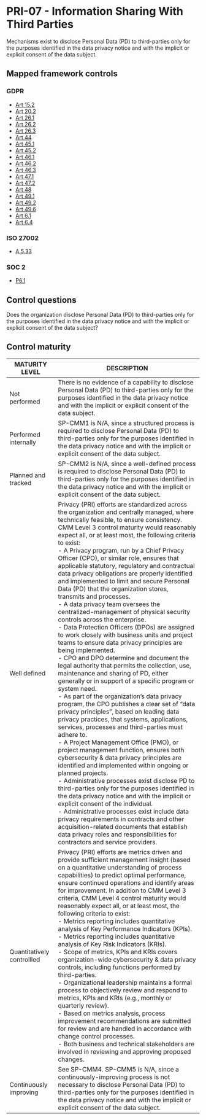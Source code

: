 # PRI-07 - Information Sharing With Third Parties
Mechanisms exist to disclose Personal Data (PD) to third-parties only for the purposes identified in the data privacy notice and with the implicit or explicit consent of the data subject. 
## Mapped framework controls
### GDPR
- [Art 15.2](../gdpr/art15.md#Article-152)
- [Art 20.2](../gdpr/art20.md#Article-202)
- [Art 26.1](../gdpr/art26.md#Article-261)
- [Art 26.2](../gdpr/art26.md#Article-262)
- [Art 26.3](../gdpr/art26.md#Article-263)
- [Art 44](../gdpr/art44.md)
- [Art 45.1](../gdpr/art45.md#Article-451)
- [Art 45.2](../gdpr/art45.md#Article-452)
- [Art 46.1](../gdpr/art46.md#Article-461)
- [Art 46.2](../gdpr/art46.md#Article-462)
- [Art 46.3](../gdpr/art46.md#Article-463)
- [Art 47.1](../gdpr/art47.md#Article-471)
- [Art 47.2](../gdpr/art47.md#Article-472)
- [Art 48](../gdpr/art48.md)
- [Art 49.1](../gdpr/art49.md#Article-491)
- [Art 49.2](../gdpr/art49.md#Article-492)
- [Art 49.6](../gdpr/art49.md#Article-496)
- [Art 6.1](../gdpr/art6.md#Article-61)
- [Art 6.4](../gdpr/art6.md#Article-64)
### ISO 27002
- [A.5.33](../iso27002/a-5.md#a533)
### SOC 2
- [P6.1](../soc2/p61.md)
## Control questions
Does the organization disclose Personal Data (PD) to third-parties only for the purposes identified in the data privacy notice and with the implicit or explicit consent of the data subject? 
## Control maturity
|       MATURITY LEVEL       |                                                                                                                                                                                                                                                                                                                                                                                                                                                                                                                                                                                                                                                                                                                                                                                                                                                                                                                                                         DESCRIPTION                                                                                                                                                                                                                                                                                                                                                                                                                                                                                                                                                                                                                                                                                                                                                                                                                                                                                                                                                          |
|----------------------------|------------------------------------------------------------------------------------------------------------------------------------------------------------------------------------------------------------------------------------------------------------------------------------------------------------------------------------------------------------------------------------------------------------------------------------------------------------------------------------------------------------------------------------------------------------------------------------------------------------------------------------------------------------------------------------------------------------------------------------------------------------------------------------------------------------------------------------------------------------------------------------------------------------------------------------------------------------------------------------------------------------------------------------------------------------------------------------------------------------------------------------------------------------------------------------------------------------------------------------------------------------------------------------------------------------------------------------------------------------------------------------------------------------------------------------------------------------------------------------------------------------------------------------------------------------------------------------------------------------------------------------------------------------------------------------------------------------------------------------------------------------------------------------------------------------------------------------------------------------------------------------------------------------------------------|
| Not performed              | There is no evidence of a capability to disclose Personal Data (PD) to third-parties only for the purposes identified in the data privacy notice and with the implicit or explicit consent of the data subject.                                                                                                                                                                                                                                                                                                                                                                                                                                                                                                                                                                                                                                                                                                                                                                                                                                                                                                                                                                                                                                                                                                                                                                                                                                                                                                                                                                                                                                                                                                                                                                                                                                                                                                              |
| Performed internally       | SP-CMM1 is N/A, since a structured process is required to disclose Personal Data (PD) to third-parties only for the purposes identified in the data privacy notice and with the implicit or explicit consent of the data subject.                                                                                                                                                                                                                                                                                                                                                                                                                                                                                                                                                                                                                                                                                                                                                                                                                                                                                                                                                                                                                                                                                                                                                                                                                                                                                                                                                                                                                                                                                                                                                                                                                                                                                            |
| Planned and tracked        | SP-CMM2 is N/A, since a well-defined process is required to disclose Personal Data (PD) to third-parties only for the purposes identified in the data privacy notice and with the implicit or explicit consent of the data subject.                                                                                                                                                                                                                                                                                                                                                                                                                                                                                                                                                                                                                                                                                                                                                                                                                                                                                                                                                                                                                                                                                                                                                                                                                                                                                                                                                                                                                                                                                                                                                                                                                                                                                          |
| Well defined               | Privacy (PRI) efforts are standardized across the organization and centrally managed, where technically feasible, to ensure consistency. CMM Level 3 control maturity would reasonably expect all, or at least most, the following criteria to exist:<br>- A Privacy program, run by a Chief Privacy Officer (CPO), or similar role, ensures that applicable statutory, regulatory and contractual data privacy obligations are properly identified and implemented to limit and secure Personal Data (PD) that the organization stores, transmits and processes.<br>- A data privacy team oversees the centralized-management of physical security controls across the enterprise. <br>- Data Protection Officers (DPOs) are assigned to work closely with business units and project teams to ensure data privacy principles are being implemented.<br>- CPO and DPO determine and document the legal authority that permits the collection, use, maintenance and sharing of PD, either generally or in support of a specific program or system need.<br>- As part of the organization’s data privacy program, the CPO publishes a clear set of “data privacy principles”, based on leading data privacy practices, that systems, applications, services, processes and third-parties must adhere to. <br>- A Project Management Office (PMO), or project management function, ensures both cybersecurity & data privacy principles are identified and implemented within ongoing or planned projects.<br>- Administrative processes exist disclose PD to third-parties only for the purposes identified in the data privacy notice and with the implicit or explicit consent of the individual. <br>- Administrative processes exist include data privacy requirements in contracts and other acquisition-related documents that establish data privacy roles and responsibilities for contractors and service providers. |
| Quantitatively controllled | Privacy (PRI) efforts are metrics driven and provide sufficient management insight (based on a quantitative understanding of process capabilities) to predict optimal performance, ensure continued operations and identify areas for improvement. In addition to CMM Level 3 criteria, CMM Level 4 control maturity would reasonably expect all, or at least most, the following criteria to exist:<br>- 	Metrics reporting includes quantitative analysis of Key Performance Indicators (KPIs).<br>- 	Metrics reporting includes quantitative analysis of Key Risk Indicators (KRIs).<br>- 	Scope of metrics, KPIs and KRIs covers organization-wide cybersecurity & data privacy controls, including functions performed by third-parties.<br>- 	Organizational leadership maintains a formal process to objectively review and respond to metrics, KPIs and KRIs (e.g., monthly or quarterly review).<br>- 	Based on metrics analysis, process improvement recommendations are submitted for review and are handled in accordance with change control processes.<br>- 	Both business and technical stakeholders are involved in reviewing and approving proposed changes.                                                                                                                                                                                                                                                                                                                                                                                                                                                                                                                                                                                                                                                                                                                                                      |
| Continuously improving     | See SP-CMM4. SP-CMM5 is N/A, since a continuously-improving process is not necessary to disclose Personal Data (PD) to third-parties only for the purposes identified in the data privacy notice and with the implicit or explicit consent of the data subject.                                                                                                                                                                                                                                                                                                                                                                                                                                                                                                                                                                                                                                                                                                                                                                                                                                                                                                                                                                                                                                                                                                                                                                                                                                                                                                                                                                                                                                                                                                                                                                                                                                                              |
